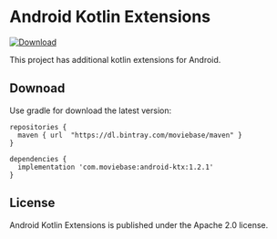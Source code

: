 # Android Kotlin Extensions
[ ![Download](https://api.bintray.com/packages/moviebase/maven/android-ktx/images/download.svg?version=1.2.1) ](https://bintray.com/moviebase/maven/android-ktx/1.2.1/link)

This project has additional kotlin extensions for Android.

## Downoad
Use gradle for download the latest version:

```
repositories {
  maven { url  "https://dl.bintray.com/moviebase/maven" }
}

dependencies {
  implementation 'com.moviebase:android-ktx:1.2.1'
}
```

## License
Android Kotlin Extensions is published under the Apache 2.0 license.
